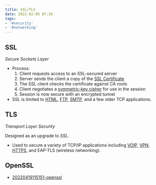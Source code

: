 ```yaml
---
title: SSL/TLS
date: 2021-02-05 07:34
tags:
- '#security'
- '#networking'
---
```


## SSL
_Secure Sockets Layer_

* Process:
	1. Client requests access to an SSL-secured server
	2. Server sends the client a copy of the [SSL Certificate](2021-02-05--07-40-22Z--ssl_certificate.md)
	3. The SSL client checks the certificate against CA roots
	4. Client negotiates a 
		 [symmetric-key cipher](2021-02-03--07-29-17Z--symmetric-key_encryption.md)
		 for use in the session
	5. Session is now secure with an encrypted tunnel
* SSL is limited to [HTML](2020-11-10--14-52-00Z--html.md),
	[FTP](2020-11-12--15-06-25Z--ftp.md), [SMTP](2020-11-11--15-52-43Z--smtp.md),
	and a few older TCP applications.

## TLS
_Transport Layer Security_

Designed as an upgrade to _SSL_.

* Used to secure a variety of TCP/IP applications including
	[VOIP](2020-10-21--12-57-45Z--voip.md), [VPN](2021-02-05--07-49-06Z--vpn.md),
	[HTTPS](2020-11-10--15-01-26Z--https.md), and EAP-TLS (wireless networking).

## OpenSSL

* [20220419115151-openssl](20220419115151-openssl.md)